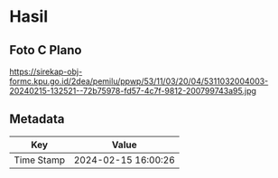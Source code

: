 # Hasil

## Foto C Plano

https://sirekap-obj-formc.kpu.go.id/2dea/pemilu/ppwp/53/11/03/20/04/5311032004003-20240215-132521--72b75978-fd57-4c7f-9812-200799743a95.jpg


## Metadata

| Key        | Value               |
| ---------- | ------------------- |
| Time Stamp | 2024-02-15 16:00:26 |




